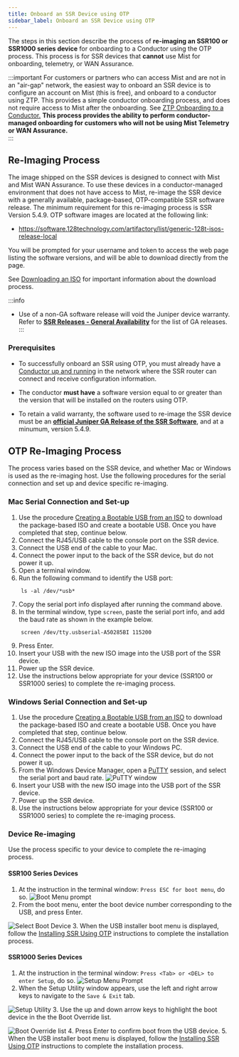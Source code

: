 ```yaml
---
title: Onboard an SSR Device using OTP
sidebar_label: Onboard an SSR Device using OTP
---
```


The steps in this section describe the process of **re-imaging an SSR100 or SSR1000 series device** for onboarding to a Conductor using the OTP process. This process is for SSR devices that **cannot** use Mist for onboarding, telemetry, or WAN Assurance. 

:::important
For customers or partners who can access Mist and are not in an "air-gap" network, the easiest way to onboard an SSR device is to configure an account on Mist (this is free), and onboard to a conductor using ZTP. This provides a simple conductor onboarding process, and does not require access to Mist after the onboarding. See [ZTP Onboarding to a Conductor.](config_wan_assurance.md) **This process provides the ability to perform conductor-managed onboarding for customers who will not be using Mist Telemetry or WAN Assurance.**  
:::

## Re-Imaging Process

The image shipped on the SSR devices is designed to connect with Mist and Mist WAN Assurance. To use these devices in a conductor-managed environment that does not have access to Mist, re-image the SSR device with a generally available, package-based, OTP-compatible SSR software release. The minimum requirement for this re-imaging process is SSR Version 5.4.9. OTP software images are located at the following link:

<!-- markdown-link-check-disable-next-line -->
- https://software.128technology.com/artifactory/list/generic-128t-isos-release-local

You will be prompted for your username and token to access the web page listing the software versions, and will be able to download directly from the page.

See [Downloading an ISO](intro_downloading_iso.md#downloading-an-iso) for important information about the download process.

:::info
- Use of a non-GA software release will void the Juniper device warranty. Refer to [**SSR Releases - General Availability**](about_releases.md#general-availability) for the list of GA releases.
:::

### Prerequisites

- To successfully onboard an SSR using OTP, you must already have a [Conductor up and running](install_conductor_overview.md) in the network where the SSR router can connect and receive configuration information. 

- The conductor **must have** a software version equal to or greater than the version that will be installed on the routers using OTP. 

- To retain a valid warranty, the software used to re-image the SSR device must be an [**official Juniper GA Release of the SSR Software**](about_releases.md#general-availability), and at a minumum, version 5.4.9. 

## OTP Re-Imaging Process

The process varies based on the SSR device, and whether Mac or Windows is used as the re-imaging host. Use the following procedures for the serial connection and set up and device specific re-imaging.

### Mac Serial Connection and Set-up

1. Use the procedure [Creating a Bootable USB from an ISO](intro_creating_bootable_usb.md) to download the package-based ISO and create a bootable USB. Once you have completed that step, continue below. 
2. Connect the RJ45/USB cable to the console port on the SSR device.
3. Connect the USB end of the cable to your Mac.
4. Connect the power input to the back of the SSR device, but do not power it up. 
5. Open a terminal window.
6. Run the following command to identify the USB port: 
```
	ls -al /dev/*usb*
```
7. Copy the serial port info displayed after running the command above. 
8. In the terminal window, type `screen`, paste the serial port info, and add the baud rate as shown in the example below. 
```
	screen /dev/tty.usbserial-A50285BI 115200
```
9. Press Enter.
10. Insert your USB with the new ISO image into the USB port of the SSR device.
11. Power up the SSR device. 
12. Use the instructions below appropriate for your device (SSR100 or SSR1000 series) to complete the re-imaging process.

### Windows Serial Connection and Set-up 

1. Use the procedure [Creating a Bootable USB from an ISO](intro_creating_bootable_usb.md) to download the package-based ISO and create a bootable USB. Once you have completed that step, continue below. 
2. Connect the RJ45/USB cable to the console port on the SSR device.
3. Connect the USB end of the cable to your Windows PC.
4. Connect the power input to the back of the SSR device, but do not power it up. 
5. From the Windows Device Manager, open a [PuTTY](https://www.ssh.com/academy/ssh/putty) session, and select the serial port and baud rate.
 ![PuTTY window](/img/putty-window.png)
6. Insert your USB with the new ISO image into the USB port of the SSR device.
7. Power up the SSR device. 
8. Use the instructions below appropriate for your device (SSR100 or SSR1000 series) to complete the re-imaging process.

### Device Re-imaging

Use the process specific to your device to complete the re-imaging process. 

#### SSR100 Series Devices

1. At the instruction in the terminal window: `Press ESC for boot menu`, do so. 
 ![Boot Menu prompt](/img/onboard_otp_boot_menu.png)
2. From the boot menu, enter the boot device number corresponding to the USB, and press Enter. 

 ![Select Boot Device](/img/onboard_otp_boot_device.png)
3. When the USB installer boot menu is displayed, follow the [Installing SSR Using OTP](intro_otp_iso_install.mdx#installing-ssr-using-one-touch-provisioning-otp) instructions to complete the installation process.

#### SSR1000 Series Devices

1. At the instruction in the terminal window: `Press <Tab> or <DEL> to enter Setup`, do so.
 ![Setup Menu Prompt](/img/1x00_setup_menu.png)
2. When the Setup Utility window appears, use the left and right arrow keys to navigate to the `Save & Exit` tab.

 ![Setup Utility](/img/setup-menu-prompt.png)
3. Use the up and down arrow keys to highlight the boot device in the the Boot Override list.

 ![Boot Override list](/img/1x00_boot-override.png)
4. Press Enter to confirm boot from the USB device.
5. When the USB installer boot menu is displayed, follow the [Installing SSR Using OTP](intro_otp_iso_install.mdx#installing-ssr-using-one-touch-provisioning-otp) instructions to complete the installation process.

